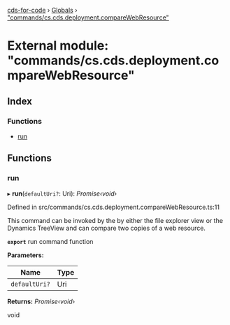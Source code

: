 [cds-for-code](../README.md) › [Globals](../globals.md) › ["commands/cs.cds.deployment.compareWebResource"](_commands_cs_cds_deployment_comparewebresource_.md)

# External module: "commands/cs.cds.deployment.compareWebResource"

## Index

### Functions

* [run](_commands_cs_cds_deployment_comparewebresource_.md#run)

## Functions

###  run

▸ **run**(`defaultUri?`: Uri): *Promise‹void›*

Defined in src/commands/cs.cds.deployment.compareWebResource.ts:11

This command can be invoked by the by either the file explorer view or the Dynamics TreeView
and can compare two copies of a web resource.

**`export`** run command function

**Parameters:**

Name | Type |
------ | ------ |
`defaultUri?` | Uri |

**Returns:** *Promise‹void›*

void
